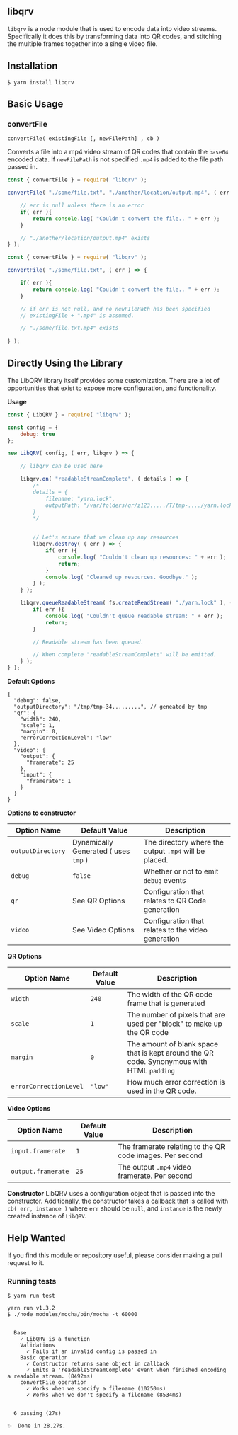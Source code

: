 ## libqrv

`libqrv` is a node module that is used to encode data into video streams. Specifically it does this by transforming data into QR codes, and stitching the multiple frames together into a single video file.

## Installation

```
$ yarn install libqrv
```

## Basic Usage

### convertFile
`convertFile( existingFile [, newFilePath] , cb )`

Converts a file into a mp4 video stream of QR codes that contain the `base64` encoded data. If `newFilePath` is not specified `.mp4` is added to the file path passed in.

```js
const { convertFile } = require( "libqrv" );

convertFile( "./some/file.txt", "./another/location/output.mp4", ( err ) => {

	// err is null unless there is an error
	if( err ){
		return console.log( "Couldn't convert the file.. " + err );
	}

	// "./another/location/output.mp4" exists
} );
```

```js
const { convertFile } = require( "libqrv" );

convertFile( "./some/file.txt", ( err ) => {

	if( err ){
		return console.log( "Couldn't convert the file.. " + err );
	}

	// if err is not null, and no newFIlePath has been specified
	// existingFile + ".mp4" is assumed.

	// "./some/file.txt.mp4" exists
	
} );
```


## Directly Using the Library

The LibQRV library itself provides some customization. There are a lot of opportunities that exist to expose more configuration, and functionality.

**Usage**
```js
const { LibQRV } = require( "libqrv" );

const config = {
	debug: true
};

new LibQRV( config, ( err, libqrv ) => {

	// libqrv can be used here

	libqrv.on( "readableStreamComplete", ( details ) => {
		/*
		details = {
			filename: "yarn.lock",
			outputPath: "/var/folders/qr/z123...../T/tmp-..../yarn.lock.mp4"
		}
		*/


		// Let's ensure that we clean up any resources
		libqrv.destroy( ( err ) => {
			if( err ){
				console.log( "Couldn't clean up resources: " + err );
				return;
			}
			console.log( "Cleaned up resources. Goodbye." );
		} );
	} );

	libqrv.queueReadableStream( fs.createReadStream( "./yarn.lock" ), ( err ) => {
		if( err ){
			console.log( "Couldn't queue readable stream: " + err );
			return;
		}

		// Readable stream has been queued.

		// When complete "readableStreamComplete" will be emitted.
	} );
} );
```

**Default Options**
```
{
  "debug": false,
  "outputDirectory": "/tmp/tmp-34.........", // geneated by tmp
  "qr": {
    "width": 240,
    "scale": 1,
    "margin": 0,
    "errorCorrectionLevel": "low"
  },
  "video": {
    "output": {
      "framerate": 25
    },
    "input": {
      "framerate": 1
    }
  }
}
```

**Options to constructor**

| Option Name | Default Value | Description |
| ------------------ | ------------- | ----------- |
| `outputDirectory` | Dynamically Generated ( uses `tmp` ) | The directory where the output `.mp4` will be placed. |
| `debug` | `false` | Whether or not to emit `debug` events |
| `qr` | See QR Options | Configuration that relates to QR Code generation |
| `video` | See Video Options | Configuration that relates to the video generation |

**QR Options**

| Option Name | Default Value | Description |
| ------------------ | ------------- | ----------- |
| `width` | `240` | The width of the QR code frame that is generated |
| `scale` | `1` | The number of pixels that are used per "block" to make up the QR code |
| `margin` | `0` | The amount of blank space that is kept around the QR code. Synonymous with HTML `padding` |
| `errorCorrectionLevel` | `"low"` | How much error correction is used in the QR code. |

**Video Options**

| Option Name | Default Value | Description |
| ------------------ | ------------- | ----------- |
| `input.framerate` | `1` | The framerate relating to the QR code images. Per second |
| `output.framerate` | `25` | The output `.mp4` video framerate. Per second |


**Constructor**
LibQRV uses a configuration object that is passed into the constructor. Additionally, the constructor takes a callback that is called with `cb( err, instance )` where `err` should be `null`, and `instance` is the newly created instance of `LibQRV`. 

## Help Wanted

If you find this module or repository useful, please consider making a pull request to it.

### Running tests
```
$ yarn run test

yarn run v1.3.2
$ ./node_modules/mocha/bin/mocha -t 60000


  Base
    ✓ LibQRV is a function
    Validations
      ✓ Fails if an invalid config is passed in
    Basic operation
      ✓ Constructor returns sane object in callback
      ✓ Emits a 'readableStreamComplete' event when finished encoding a readable stream. (8492ms)
    convertFile operation
      ✓ Works when we specify a filename (10250ms)
      ✓ Works when we don't specify a filename (8534ms)


  6 passing (27s)

✨  Done in 28.27s.
```
